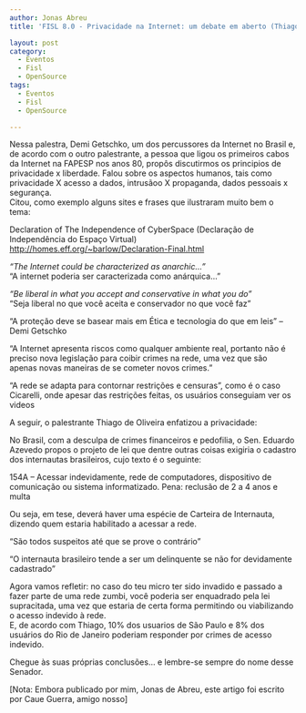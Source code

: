 ```yaml
---
author: Jonas Abreu
title: 'FISL 8.0 - Privacidade na Internet: um debate em aberto (Thiago Tavares Nunes de Oliveira e Demi Getschko)'

layout: post
category:
  - Eventos
  - Fisl
  - OpenSource
tags:
  - Eventos
  - Fisl
  - OpenSource

---
```

Nessa palestra, Demi Getschko, um dos percussores da Internet no Brasil e, de acordo com o outro palestrante, a pessoa que ligou os primeiros cabos da Internet na FAPESP nos anos 80, propôs discutirmos os principios de privacidade x liberdade. Falou sobre os aspectos humanos, tais como privacidade X acesso a dados, intrusãoo X propaganda, dados pessoais x segurança.  
Citou, como exemplo alguns sites e frases que ilustraram muito bem o tema:

Declaration of The Independence of CyberSpace (Declaração de Independência do Espaço Virtual)  
<http://homes.eff.org/~barlow/Declaration-Final.html>

*“The Internet could be characterized as anarchic…”*  
“A internet poderia ser caracterizada como anárquica…”

*“Be liberal in what you accept and conservative in what you do”*  
“Seja liberal no que você aceita e conservador no que você faz”

“A proteção deve se basear mais em Ética e tecnologia do que em leis” – Demi Getschko

“A Internet apresenta riscos como qualquer ambiente real, portanto não é preciso nova legislação para coibir crimes na rede, uma vez que são apenas novas maneiras de se cometer novos crimes.”

“A rede se adapta para contornar restrições e censuras”, como é o caso Cicarelli, onde apesar das restrições feitas, os usuários conseguiam ver os videos 

A seguir, o palestrante Thiago de Oliveira enfatizou a privacidade:

No Brasil, com a desculpa de crimes financeiros e pedofilia, o Sen. Eduardo Azevedo propos o projeto de lei que dentre outras coisas exigiria o cadastro dos internautas brasileiros, cujo texto é o seguinte:

154A – Acessar indevidamente, rede de computadores, dispositivo de comunicação ou sistema informatizado. Pena: reclusão de 2 a 4 anos e multa

Ou seja, em tese, deverá haver uma espécie de Carteira de Internauta, dizendo quem estaria habilitado a acessar a rede.

“São todos suspeitos até que se prove o contrário”

“O internauta brasileiro tende a ser um delinquente se não for devidamente cadastrado”

Agora vamos refletir: no caso do teu micro ter sido invadido e passado a fazer parte de uma rede zumbi, você poderia ser enquadrado pela lei supracitada, uma vez que estaria de certa forma permitindo ou viabilizando o acesso indevido à rede.  
E, de acordo com Thiago, 10% dos usuarios de São Paulo e 8% dos usuários do Rio de Janeiro poderiam responder por crimes de acesso indevido.

Chegue às suas próprias conclusões… e lembre-se sempre do nome desse Senador.

[Nota: Embora publicado por mim, Jonas de Abreu, este artigo foi escrito por Caue Guerra, amigo nosso] 



















